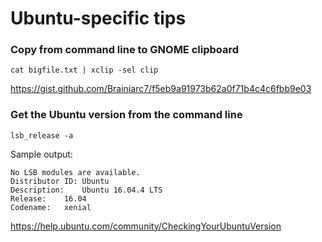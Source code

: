 # Ubuntu-specific tips

### Copy from command line to GNOME clipboard

```
cat bigfile.txt | xclip -sel clip
```

https://gist.github.com/Brainiarc7/f5eb9a91973b62a0f71b4c4c6fbb9e03

### Get the Ubuntu version from the command line

```
lsb_release -a
```

Sample output:

```
No LSB modules are available.
Distributor ID:	Ubuntu
Description:	Ubuntu 16.04.4 LTS
Release:	16.04
Codename:	xenial
```

https://help.ubuntu.com/community/CheckingYourUbuntuVersion
